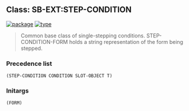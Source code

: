 ## Class: SB-EXT:STEP-CONDITION
[![package](https://img.shields.io/badge/Package-SB--EXT-5f9ea0.svg?style=social&colorA=999999)](../) [![type](https://img.shields.io/badge/Type-Class-5f9ea0.svg?style=social&colorA=999999)](../#class) 

> Common base class of single-stepping conditions.
> STEP-CONDITION-FORM holds a string representation of the form being
> stepped.

### Precedence list
```
(STEP-CONDITION CONDITION SLOT-OBJECT T)
```
### Initargs
```
(FORM)
```

